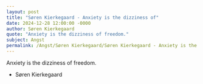 ```yaml
---
layout: post
title: "Søren Kierkegaard - Anxiety is the dizziness of"
date: 2024-12-28 12:00:00 -0000
author: Søren Kierkegaard
quote: "Anxiety is the dizziness of freedom."
subject: Angst
permalink: /Angst/Søren Kierkegaard/Søren Kierkegaard - Anxiety is the dizziness of
---
```


Anxiety is the dizziness of freedom.

- Søren Kierkegaard
